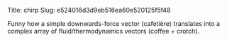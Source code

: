 Title: chirp
Slug: e524016d3d9eb516ea60e520125f5f48

Funny how a simple downwards-force vector (cafetière) translates into a complex array of fluid/thermodynamics  vectors (coffee + crotch).
